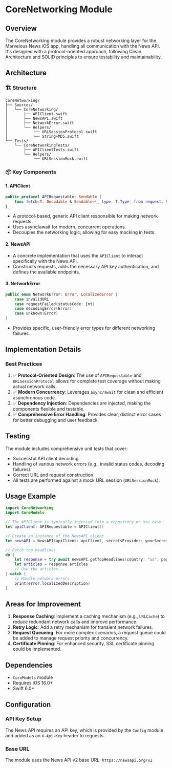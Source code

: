 # CoreNetworking Module

## Overview
The CoreNetworking module provides a robust networking layer for the Marvelous News iOS app, handling all communication with the News API. It's designed with a protocol-oriented approach, following Clean Architecture and SOLID principles to ensure testability and maintainability.

## Architecture

### 🏗 Structure
```
CoreNetworking/
├── Sources/
│   └── CoreNetworking/
│       ├── APIClient.swift
│       ├── NewsAPI.swift
│       ├── NetworkError.swift
│       └── Helpers/
│           ├── URLSessionProtocol.swift
│           └── String+MD5.swift
└── Tests/
    └── CoreNetworkingTests/
        ├── APIClientTests.swift
        └── Helpers/
            └── URLSessionMock.swift
```

### 📦 Key Components

#### 1. APIClient
```swift
public protocol APIRequestable: Sendable {
    func fetch<T: Decodable & Sendable>(_ type: T.Type, from request: URLRequest) async throws -> T
}
```
- A protocol-based, generic API client responsible for making network requests.
- Uses async/await for modern, concurrent operations.
- Decouples the networking logic, allowing for easy mocking in tests.

#### 2. NewsAPI
- A concrete implementation that uses the `APIClient` to interact specifically with the News API.
- Constructs requests, adds the necessary API key authentication, and defines the available endpoints.

#### 3. NetworkError
```swift
public enum NetworkError: Error, LocalizedError {
    case invalidURL
    case requestFailed(statusCode: Int)
    case decodingError(Error)
    case unknown(Error)
}
```
- Provides specific, user-friendly error types for different networking failures.

## Implementation Details

### Best Practices
1. ✅ **Protocol-Oriented Design**: The use of `APIRequestable` and `URLSessionProtocol` allows for complete test coverage without making actual network calls.
2. ✅ **Modern Concurrency**: Leverages `async/await` for clean and efficient asynchronous code.
3. ✅ **Dependency Injection**: Dependencies are injected, making the components flexible and testable.
4. ✅ **Comprehensive Error Handling**: Provides clear, distinct error cases for better debugging and user feedback.

## Testing
The module includes comprehensive unit tests that cover:
- Successful API client decoding.
- Handling of various network errors (e.g., invalid status codes, decoding failures).
- Correct URL and request construction.
- All tests are performed against a mock URL session (`URLSessionMock`).

## Usage Example

```swift
import CoreNetworking
import CoreModels

// The APIClient is typically injected into a repository or use case.
let apiClient: APIRequestable = APIClient()

// Create an instance of the NewsAPI client
let newsAPI = NewsAPI(apiClient: apiClient, secretsProvider: yourSecretsProvider)

// Fetch top headlines
do {
    let response = try await newsAPI.getTopHeadlines(country: "us", page: 1)
    let articles = response.articles
    // Use the articles...
} catch {
    // Handle network errors
    print(error.localizedDescription)
}
```

## Areas for Improvement
1. **Response Caching**: Implement a caching mechanism (e.g., `URLCache`) to reduce redundant network calls and improve performance.
2. **Retry Logic**: Add a retry mechanism for transient network failures.
3. **Request Queueing**: For more complex scenarios, a request queue could be added to manage request priority and concurrency.
4. **Certificate Pinning**: For enhanced security, SSL certificate pinning could be implemented.

## Dependencies
- `CoreModels` module
- Requires iOS 16.0+
- Swift 6.0+

## Configuration

### API Key Setup
The News API requires an API key, which is provided by the `Config` module and added as an `X-Api-Key` header to requests.

### Base URL
The module uses the News API v2 base URL: `https://newsapi.org/v2`